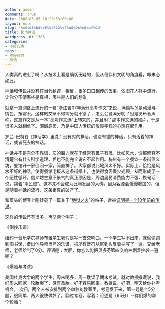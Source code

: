 ```yaml
---
author: admin
comments: true
date: 2008-03-05 10:29:33+00:00
layout: note
slug: '%e9%83%bd%e5%b8%82%e7%a5%9e%e8%af%9d'
title: 都市神话
wordpress_id: 1386
categories:
- 不好归类
tags:
- 不好归类
- 神话
---
```


人类真的进化了吗？从技术上看是确切无疑的，但从信仰和文明的角度看，却未必如此。

神话和传说并没有在当代绝迹，相反，很多口口相传的故事，依旧在人群中流行，让你分不清哪些是真相，哪些是人们的想象。

就拿一篇网络上流行的一篇“浙江省07年满分高考作文”来说，满篇写的是动漫与情色，按常识，这样的文章不得零分就不错了，怎么会得满分呢？但是发布者声称，这篇作文是从一本“高考作文选”上转来的，并且附了那本作文选的照片，于是很多人就相信了。深层原因，乃是中国人传统的敬畏字纸的心理在起作用。

罗兰-巴特在《神话学》里说：没有对的神话，也没有错的神话，只有活着的神话，或者死去的神话。

神话并不是完全不靠谱，它的魔力就在于经常有鼻子有眼。比如风水，谁都解释不清楚它有什么科学道理，但也不能完全说它不起作用。杭州有一个餐饮一条街信义坊，餐馆开一家倒闭一家，简直神了。大家都说此地风水不好。实际上，恰恰是风水不好的神话，使得餐馆老板从这条街撤出，也使得食客很少光顾，从而形成了一个恶性循环。信义坊生意不景气的真正原因是，周边居民消费能力不强，换句话说，挨着“平民窟”。这本来不会成为此地发展的大碍，因为客源会慢慢增加的，但是随着神话的流行，这条街真的破产了。

和菜头的博客上刚转载了一篇关于“[地狱之火](http://www.hecaitou.net/?p=2641)”的帖子，后被[证明是一个10年前的传说](http://www.snopes.com/college/exam/hell.asp)。

这样的传说还有很多，再举两个例子：

《倒抄乐谱》

纽约一音乐学院导师布置学生暑假是写一首交响曲。一个学生写不出来，就偷偷跑到图书馆，借出他导师当年的乐谱，把所有音符从尾到头反着抄写了一遍。交给老师，老师给判了0分。评语是：大胆，你怎么能把贝多芬第四交响曲倒着抄袭一遍呢？

《爆胎与考试》

美国杜克大学的两个学生，周末喝多，周一耽误了期末考试。就对教授撒谎说，我们周末回家，轮胎爆了，没有备胎。好不容易回来。教授说，好吧，明天给你补考机会。
次日，两个人被安排到两个单独的教室里，考卷发下来，第一题是个5分题，很简单，两人很快做好了。翻过考卷，写着：论述题（95分）--你们爆的哪个轮胎？
